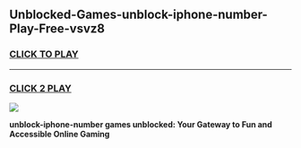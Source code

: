 
## Unblocked-Games-unblock-iphone-number-Play-Free-vsvz8
<h3>
<a href="https://premium76.site?title=unblock-iphone-number&ref=12A">CLICK TO PLAY</a></h3>
<hr>

<h3>
<a href="https://premium76.site?title=unblock-iphone-number&ref=12A">CLICK 2 PLAY</a>
  
</h3>

<a href="https://premium76.site?title=unblock-iphone-number&ref=12A"><img src="https://clearcache.store/games.png"></a>


**unblock-iphone-number games unblocked: Your Gateway to Fun and Accessible Online Gaming**
